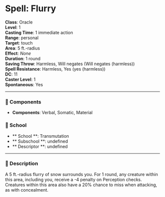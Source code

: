 
# Spell: Flurry
**Class**: Oracle  
**Level**: 1  
**Casting Time**: 1 immediate action  
**Range**: personal  
**Target**: touch  
**Area**: 5 ft.-radius  
**Effect**: _None_  
**Duration**: 1 round  
**Saving Throw**: Harmless, Will negates (Will negates (harmless))  
**Spell Resistance**: Harmless, Yes (yes (harmless))  
**DC**: 11  
**Caster Level**: 1  
**Spontaneous**: Yes

---

### 🔮 Components
- **Components**: Verbal, Somatic, Material

### 🏫 School
- ** School **: Transmutation
- ** Subschool **: undefined
- ** Descriptor **: undefined
---

### 📜 Description
A 5 ft.-radius flurry of snow surrounds you. For 1 round, any creature within this area, including you, receive a -4 penalty on Perception checks. Creatures within this area also have a 20% chance to miss when attacking, as with concealment.
